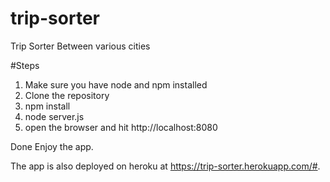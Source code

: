 # trip-sorter
Trip Sorter Between various cities

#Steps

1. Make sure you have node and npm installed
2. Clone the repository
3. npm install
4. node server.js
5. open the browser and hit http://localhost:8080


Done Enjoy the app.

The app is also deployed on heroku at https://trip-sorter.herokuapp.com/#. 



